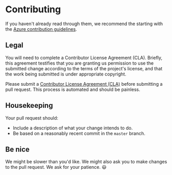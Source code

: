 # Contributing

If you haven't already read through them, we recommend the starting with the
[Azure contribution guidelines][azure-oss].

## Legal
You will need to complete a Contributor License Agreement (CLA). Briefly, this
agreement testifies that you are granting us permission to use the submitted
change according to the terms of the project's license, and that the work being
submitted is under appropriate copyright.

Please submit a [Contributor License Agreement (CLA)](https://cla.azure.com/)
before submitting a pull request. This process is automated and should be
painless.

## Housekeeping
Your pull request should:

* Include a description of what your change intends to do.
* Be based on a reasonably recent commit in the `master` branch.

## Be nice
We might be slower than you'd like. We might also ask you to make changes to the
pull request. We ask for your patience. :smiley:

[azure-oss]: http://azure.github.io/guidelines/
